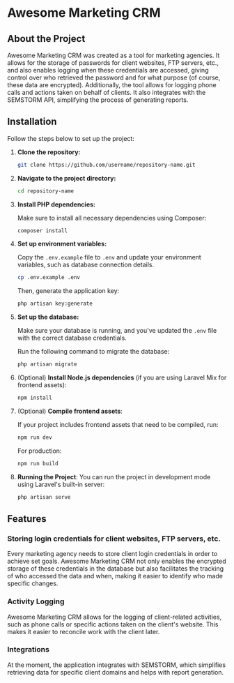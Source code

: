 # Awesome Marketing CRM
## About the Project
Awesome Marketing CRM was created as a tool for marketing agencies. It allows for the storage of passwords for client websites, FTP servers, etc., and also enables logging when these credentials are accessed, giving control over who retrieved the password and for what purpose (of course, these data are encrypted). Additionally, the tool allows for logging phone calls and actions taken on behalf of clients. It also integrates with the SEMSTORM API, simplifying the process of generating reports.
## Installation

Follow the steps below to set up the project:

1. **Clone the repository:**

    ```bash
    git clone https://github.com/username/repository-name.git
    ```

2. **Navigate to the project directory:**

    ```bash
    cd repository-name
    ```

3. **Install PHP dependencies:**

    Make sure to install all necessary dependencies using Composer:

    ```bash
    composer install
    ```

4. **Set up environment variables:**

    Copy the `.env.example` file to `.env` and update your environment variables, such as database connection details.

    ```bash
    cp .env.example .env
    ```

    Then, generate the application key:

    ```bash
    php artisan key:generate
    ```

5. **Set up the database:**

    Make sure your database is running, and you've updated the `.env` file with the correct database credentials.

    Run the following command to migrate the database:

    ```bash
    php artisan migrate
    ```

6. (Optional) **Install Node.js dependencies** (if you are using Laravel Mix for frontend assets):

    ```bash
    npm install
    ```

7. (Optional) **Compile frontend assets**:

    If your project includes frontend assets that need to be compiled, run:

    ```bash
    npm run dev
    ```

    For production:

    ```bash
    npm run build
    ```
8. **Running the Project**:
    You can run the project in development mode using Laravel's built-in server:

    ```bash
    php artisan serve
## Features
### Storing login credentials for client websites, FTP servers, etc.
Every marketing agency needs to store client login credentials in order to achieve set goals. Awesome Marketing CRM not only enables the encrypted storage of these credentials in the database but also facilitates the tracking of who accessed the data and when, making it easier to identify who made specific changes.
### Activity Logging
Awesome Marketing CRM allows for the logging of client-related activities, such as phone calls or specific actions taken on the client's website. This makes it easier to reconcile work with the client later.
### Integrations
At the moment, the application integrates with SEMSTORM, which simplifies retrieving data for specific client domains and helps with report generation.
